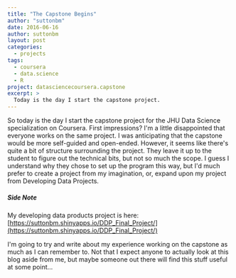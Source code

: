```yaml
---
title: "The Capstone Begins"
author: "suttonbm"
date: 2016-06-16
author: suttonbm
layout: post
categories:
  - projects
tags:
  - coursera
  - data.science
  - R
project: datasciencecoursera.capstone
excerpt: >
  Today is the day I start the capstone project.
---
```


So today is the day I start the capstone project for the JHU Data Science specialization on Coursera.  First impressions?  I'm a little disappointed that everyone works on the same project.  I was anticipating that the capstone would be more self-guided and open-ended.  However, it seems like there's quite a bit of structure surrounding the project.  They leave it up to the student to figure out the technical bits, but not so much the scope.  I guess I understand why they chose to set up the program this way, but I'd much prefer to create a project from my imagination, or, expand upon my project from Developing Data Projects.

##### Side Note
My developing data products project is here:
[https://suttonbm.shinyapps.io/DDP_Final_Project/](https://suttonbm.shinyapps.io/DDP_Final_Project/)

I'm going to try and write about my experience working on the capstone as much as I can remember to.  Not that I expect anyone to actually look at this blog aside from me, but maybe someone out there will find this stuff useful at some point...
